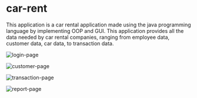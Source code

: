 # car-rent
This application is a car rental application made using the java programming language by implementing OOP and GUI. This application provides all the data needed by car rental companies, ranging from employee data, customer data, car data, to transaction data.

![login-page](https://github.com/dhifanfadhilah/car-rent/assets/153335231/ddbd4b48-7d05-4c89-857a-a1e163d977b6)

![customer-page](https://github.com/dhifanfadhilah/car-rent/assets/153335231/53290f2a-b03d-46af-becc-9a73a5fee518)

![transaction-page](https://github.com/dhifanfadhilah/car-rent/assets/153335231/ee91bf62-f965-4da5-8a69-0e27bf88b90a)

![report-page](https://github.com/dhifanfadhilah/car-rent/assets/153335231/5e34f94c-c631-45c5-99a0-4963811422a3)
